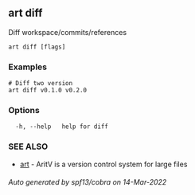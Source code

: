## art diff

Diff workspace/commits/references

```
art diff [flags]
```

### Examples

```
# Diff two version
art diff v0.1.0 v0.2.0
```

### Options

```
  -h, --help   help for diff
```

### SEE ALSO

* [art](art.md)	 - AritV is a version control system for large files

###### Auto generated by spf13/cobra on 14-Mar-2022
